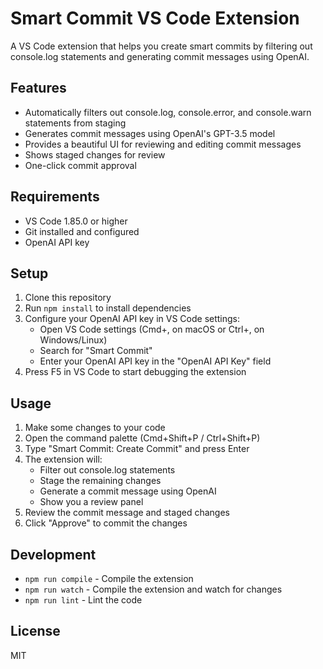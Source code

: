 # Smart Commit VS Code Extension

A VS Code extension that helps you create smart commits by filtering out console.log statements and generating commit messages using OpenAI.

## Features

- Automatically filters out console.log, console.error, and console.warn statements from staging
- Generates commit messages using OpenAI's GPT-3.5 model
- Provides a beautiful UI for reviewing and editing commit messages
- Shows staged changes for review
- One-click commit approval

## Requirements

- VS Code 1.85.0 or higher
- Git installed and configured
- OpenAI API key

## Setup

1. Clone this repository
2. Run `npm install` to install dependencies
3. Configure your OpenAI API key in VS Code settings:
   - Open VS Code settings (Cmd+, on macOS or Ctrl+, on Windows/Linux)
   - Search for "Smart Commit"
   - Enter your OpenAI API key in the "OpenAI API Key" field
4. Press F5 in VS Code to start debugging the extension

## Usage

1. Make some changes to your code
2. Open the command palette (Cmd+Shift+P / Ctrl+Shift+P)
3. Type "Smart Commit: Create Commit" and press Enter
4. The extension will:
   - Filter out console.log statements
   - Stage the remaining changes
   - Generate a commit message using OpenAI
   - Show you a review panel
5. Review the commit message and staged changes
6. Click "Approve" to commit the changes

## Development

- `npm run compile` - Compile the extension
- `npm run watch` - Compile the extension and watch for changes
- `npm run lint` - Lint the code

## License

MIT 
